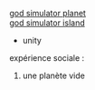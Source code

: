 [god simulator planet](https://cryingcavecat.itch.io/chronospark)  
[god simulator island](https://store.steampowered.com/app/509440/God_Simulator/)  


- unity


expérience sociale :
1. une planète vide
